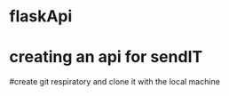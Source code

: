 # flaskApi
# creating an api for sendIT
#create git respiratory and clone it with the local machine
